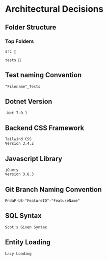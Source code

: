 # Architectural Decisions

## Folder Structure
### Top Folders
    src 📁

    tests 📁

## Test naming Convention

    "Filename"_Tests

## Dotnet Version

    .Net 7.0.1

## Backend CSS Framework

    Tailwind CSS 
    Version 3.4.2

## Javascript Library

    jQuery
    Version 3.6.3

## Git Branch Naming Convention

    PndaP-US-"FeatureID"-"FeatureName"

## SQL Syntax

    Scot's Given Syntax

## Entity Loading

    Lazy Loading